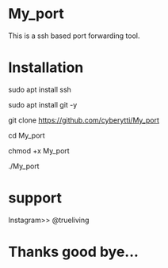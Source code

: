 # My_port
This is a ssh based port forwarding tool.

# Installation
sudo apt install ssh 

sudo apt install git -y

git clone https://github.com/cyberytti/My_port

cd My_port

chmod +x My_port 

./My_port 

# support 

Instagram>> @trueliving

# Thanks good bye...
